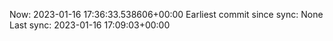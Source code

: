 Now: 2023-01-16 17:36:33.538606+00:00 Earliest commit since sync: None Last sync: 2023-01-16 17:09:03+00:00
